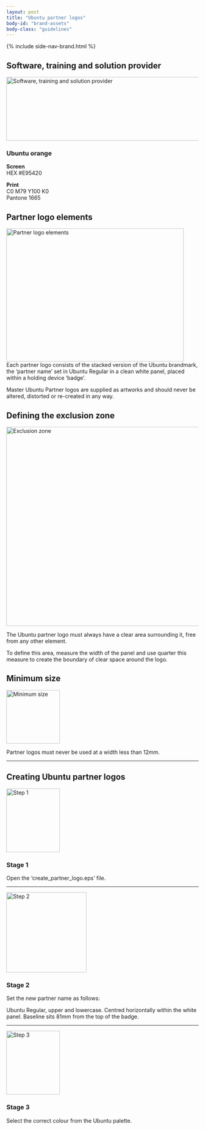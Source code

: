 ```yaml
---
layout: post
title: "Ubuntu partner logos"
body-id: "brand-assets"
body-class: "guidelines"
---
```



{% include side-nav-brand.html %}

<div id="loop-guidelines" class="ten-col last-col">
<h2>Software, training and solution provider</h2>
<p><img src="https://assets.ubuntu.com/v1/1a696fd3-partner-logos-2.gif" alt="Software, training and solution provider" title="Software, training and solution provider" width="540" height="167" class="alignnone size-full" srcset="https://assets.ubuntu.com/v1/1a696fd3-partner-logos-2.gif 540w, https://assets.ubuntu.com/v1/aaf61f76-partner-logos-2-300x92.gif 300w" sizes="(max-width: 540px) 100vw, 540px" /></p>
<h3>Ubuntu orange</h3>
<p><strong>Screen</strong><br />
HEX #E95420</p>
<p><strong>Print</strong><br />
C0 M79 Y100 K0<br />
Pantone 1665</p>
<h2>Partner logo elements</h2>
<p><img src="https://assets.ubuntu.com/v1/e543e871-partner-logo-elements1.gif" alt="Partner logo elements" title="Partner logo elements" width="465" height="349" class="alignnone size-full5" srcset="https://assets.ubuntu.com/v1/e543e871-partner-logo-elements1.gif 465w, https://assets.ubuntu.com/v1/fd9bc0e0-partner-logo-elements1-300x225.gif 300w" sizes="(max-width: 465px) 100vw, 465px" /><br />
Each partner logo consists of the stacked version of the Ubuntu brandmark, the &#8216;partner name&#8217; set in Ubuntu Regular in a clean white panel, placed within a holding device &#8216;badge&#8217;.</p>
<p>Master Ubuntu Partner logos are supplied as artworks and should never be altered, distorted or re-created in any way.</p>
<h2>Defining the exclusion zone</h2>
<p><img src="https://assets.ubuntu.com/v1/63b7642e-partner-logos-exclusion-zone.gif" alt="Exclusion zone" title="Exclusion zone" width="540" height="522" class="alignnone size-full7" srcset="https://assets.ubuntu.com/v1/63b7642e-partner-logos-exclusion-zone.gif 540w, https://assets.ubuntu.com/v1/a122af90-partner-logos-exclusion-zone-300x290.gif 300w" sizes="(max-width: 540px) 100vw, 540px" /></p>
<p>The Ubuntu partner logo must always have a clear area surrounding it, free from any other element.</p>
<p>To define this area, measure the width of the panel and use quarter this measure to create the boundary of clear space around the logo.</p>
<h2>Minimum size</h2>
<p><img src="https://assets.ubuntu.com/v1/beb12612-partner-logos-minimum.gif" alt="Minimum size" title="Minimum size" width="140" height="140" class="alignleft size-full8" /></p>
<p>Partner logos must never be used at a width less than 12mm.</p>
<hr class="clear" />
<h2>Creating Ubuntu partner logos</h2>
<p><img src="https://assets.ubuntu.com/v1/d1e937e9-partner-logo-step-1.gif" alt="Step 1" title="Step 1" width="140" height="167" class="alignleft size-full" /></p>
<h3>Stage 1</h3>
<p>Open the &#8216;create_partner_logo.eps&#8217; file.</p>
<hr class="clear" />
<img src="https://assets.ubuntu.com/v1/6d722200-partner-logo-step-2.gif" alt="Step 2" title="Step 2" width="210" height="210" class="alignleft size-full" srcset="https://assets.ubuntu.com/v1/6d722200-partner-logo-step-2.gif 210w, https://assets.ubuntu.com/v1/2a10aafb-partner-logo-step-2-140x140.gif 140w" sizes="(max-width: 210px) 100vw, 210px" /></p>
<h3>Stage 2</h3>
<p>Set the new partner name as follows:</p>
<p>Ubuntu Regular, upper and lowercase. Centred horizontally within the white panel. Baseline sits 81mm from the top of the badge.</p>
<hr class="clear" />
<img src="https://assets.ubuntu.com/v1/98776d67-partner-logo-step-3.gif" alt="Step 3" title="Step 3" width="140" height="167" class="alignleft size-full" /></p>
<h3>Stage 3</h3>
<p>Select the correct colour from the Ubuntu palette.</p>
